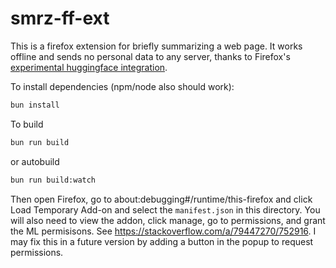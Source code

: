 # smrz-ff-ext

This is a firefox extension for briefly summarizing a web page. It works offline and sends no personal data to any server, thanks to Firefox's [experimental huggingface integration](https://firefox-source-docs.mozilla.org/toolkit/components/ml/extensions.html).

To install dependencies (npm/node also should work):

```bash
bun install
```

To build
```bash
bun run build
```
or autobuild

```bash
bun run build:watch
```

Then open Firefox, go to about:debugging#/runtime/this-firefox and click Load Temporary Add-on and select the `manifest.json` in this directory. You will also need to view the addon, click manage, go to permissions, and grant the ML permisisons. See https://stackoverflow.com/a/79447270/752916. I may fix this in a future version by adding a button in the popup to request permissions.
